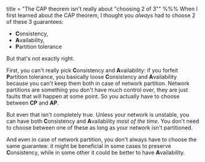 title = "The CAP theorem isn't really about \"choosing 2 of 3\""
%%%
When I first learned about the CAP theorem, I thought you _always_ had to choose 2 of these 3 guarantees:

 - **C**onsistency,
 - **A**vailability,
 - **P**artition tolerance

But that's not exactly right.

First, you can't really pick **C**onsistency and **A**vailability: if you forfeit **P**artition tolerance, you basically loose **C**onsistency and **A**vailability because you can't keep them both in case of network partition. Network partitions are something you don't have much control over, they are just faults that will happen at some point. So you actually have to choose between **CP** and **AP**.

But even that isn't completely true. Unless your network is unstable, you can have both **C**onsistency and **A**vailability _most of the time_. You don't need to choose between one of these as long as your network isn't partitioned.

And even in case of network partition, you don't always have to choose the same guarantee: it might be beneficial in some cases to preserve **C**onsistency, while in some other it could be better to have **A**vailability.
